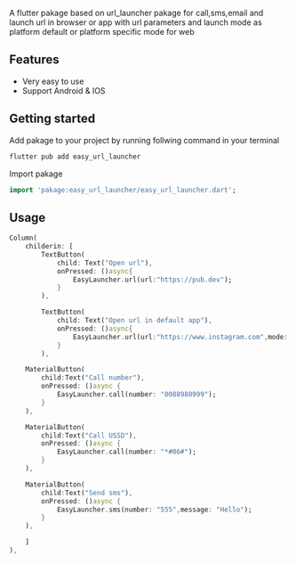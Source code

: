 <!--
This README describes the package. If you publish this package to pub.dev,
this README's contents appear on the landing page for your package.

For information about how to write a good package README, see the guide for
[writing package pages](https://dart.dev/guides/libraries/writing-package-pages).

For general information about developing packages, see the Dart guide for
[creating packages](https://dart.dev/guides/libraries/create-library-packages)
and the Flutter guide for
[developing packages and plugins](https://flutter.dev/developing-packages).
-->

A flutter pakage based on url_launcher pakage for call,sms,email and launch url in browser or app with url parameters and launch mode as platform default or platform specific mode for web

## Features

- Very easy to use
- Support Android & IOS

## Getting started
Add pakage to your project by running follwing command in your terminal

```bat
flutter pub add easy_url_launcher
```

Import pakage
```dart
import 'pakage:easy_url_launcher/easy_url_launcher.dart';
```

## Usage

```dart
Column(
    childerin: [
        TextButton(
            child: Text("Open url"),
            onPressed: ()async{
                EasyLauncher.url(url:"https://pub.dev");
            }
        ),

        TextButton(
            child: Text("Open url in default app"),
            onPressed: ()async{
                EasyLauncher.url(url:"https://www.instagram.com",mode: LaunchMode.externalApplication);
            }
        ),

    MaterialButton(
        child:Text("Call number"),
        onPressed: ()async {
            EasyLauncher.call(number: "0088980999");
        }
    ),

    MaterialButton(
        child:Text("Call USSD"),
        onPressed: ()async {
            EasyLauncher.call(number: "*#06#");
        }
    ),

    MaterialButton(
        child:Text("Send sms"),
        onPressed: ()async {
            EasyLauncher.sms(number: "555",message: "Hello");
        }
    ),

    ]
),
```
